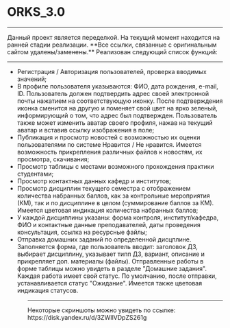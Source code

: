 # ORKS_3.0
 <hr>
Данный проект является переделкой. На текущий момент находится на ранней стадии реализации. **Все ссылки, связанные с оригинальным сайтом удалены/заменены.**
Реализован следующий список функций:
<hr>
<ul>
<li>Регистрация / Авторизация пользователей, проверка вводимых значений;</li>
<li>В профиле пользователя указываются: ФИО, дата рождения, e-mail, ID. Пользователь должен подтвердить адрес своей электронной почты нажатием на соответствующую иконку. После подтверждения иконка сменится на другую и поменяет свой цвет на ярко зеленый, информирующий о том, что адрес был подтвержден. Пользователь также может изменить аватар своего профиля, нажав на текущий аватар и вставив ссылку изображения в поле;</li>
<li>Публикация и просмотр новостей с возможностью их оценки пользователями по системе Нравится / Не нравится. Имеется возможность прикрепления различных файлов к новостям, их просмотра, скачивания;</li>
<li>Просмотр таблицы с местами возможного прохождения практики студентами;</li>
<li>Просмотр контактных данных кафедр и институтов;</li>
<li>Просмотр дисциплин текущего семестра с отображением количества набранных баллов, как за контрольные мероприятия (КМ), так и по дисциплине в целом (суммирование баллов за КМ). Имеется цветовая индикация количества набранных баллов;</li>
<li>У каждой дисциплины указаны: форма контроля, институт/кафедра, ФИО и контактные данные преподавателей, даты проведения консультация, ссылка на ресурсные файлы;</li>
<li>Отправка домашних заданий по определенной дисцплине. Заполняется форма, где пользователь вводит: заголовок ДЗ, выбирает дисциплину, указывает типп ДЗ, вариант, описание и прикрепляет доп. материалы (файлы). Отправленные работы в форме таблицы можно увидеть в разделе "Домашние задания". Каждая работа имеет свой статус. По умолчанию, после отправки, устанавливается статус "Ожидание". Имеется также цветовая индикация статусов.</li>
<ul>
<hr>
Некоторые скриншоты можно увидеть по ссылке: https://disk.yandex.ru/d/3ZWIlVDpZS261g
